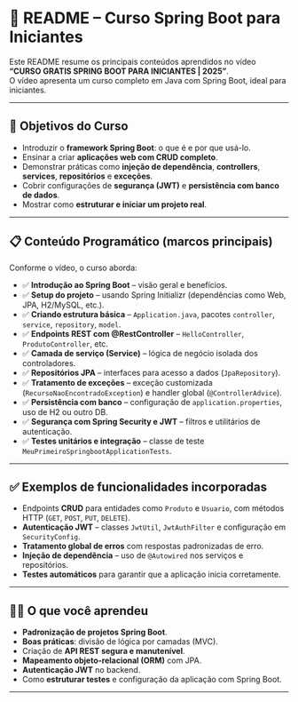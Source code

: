 # 📘 README – Curso Spring Boot para Iniciantes

Este README resume os principais conteúdos aprendidos no vídeo **“CURSO GRATIS SPRING BOOT PARA INICIANTES | 2025”**.  
O vídeo apresenta um curso completo em Java com Spring Boot, ideal para iniciantes.

---

## 🎯 Objetivos do Curso

- Introduzir o **framework Spring Boot**: o que é e por que usá-lo.
- Ensinar a criar **aplicações web com CRUD completo**.
- Demonstrar práticas como **injeção de dependência**, **controllers**, **services**, **repositórios** e **exceções**.
- Cobrir configurações de **segurança (JWT)** e **persistência com banco de dados**.
- Mostrar como **estruturar e iniciar um projeto real**.

---

## 📋 Conteúdo Programático (marcos principais)

Conforme o vídeo, o curso aborda:

- ✅ **Introdução ao Spring Boot** – visão geral e benefícios.
- ✅ **Setup do projeto** – usando Spring Initializr (dependências como Web, JPA, H2/MySQL, etc.).
- ✅ **Criando estrutura básica** – `Application.java`, pacotes `controller`, `service`, `repository`, `model`.
- ✅ **Endpoints REST com @RestController** – `HelloController`, `ProdutoController`, etc.
- ✅ **Camada de serviço (Service)** – lógica de negócio isolada dos controladores.
- ✅ **Repositórios JPA** – interfaces para acesso a dados (`JpaRepository`).
- ✅ **Tratamento de exceções** – exceção customizada (`RecursoNaoEncontradoException`) e handler global (`@ControllerAdvice`).
- ✅ **Persistência com banco** – configuração de `application.properties`, uso de H2 ou outro DB.
- ✅ **Segurança com Spring Security e JWT** – filtros e utilitários de autenticação.
- ✅ **Testes unitários e integração** – classe de teste `MeuPrimeiroSpringbootApplicationTests`.

---

## ✅ Exemplos de funcionalidades incorporadas

- Endpoints **CRUD** para entidades como `Produto` e `Usuario`, com métodos HTTP (`GET`, `POST`, `PUT`, `DELETE`).
- **Autenticação JWT** – classes `JwtUtil`, `JwtAuthFilter` e configuração em `SecurityConfig`.
- **Tratamento global de erros** com respostas padronizadas de erro.
- **Injeção de dependência** – uso de `@Autowired` nos serviços e repositórios.
- **Testes automáticos** para garantir que a aplicação inicia corretamente.

---

## 👨‍🏫 O que você aprendeu

- **Padronização de projetos Spring Boot**.
- **Boas práticas**: divisão de lógica por camadas (MVC).
- Criação de **API REST segura e manutenível**.
- **Mapeamento objeto-relacional (ORM)** com JPA.
- **Autenticação JWT** no backend.
- Como **estruturar testes** e configuração da aplicação com Spring Boot.

---


